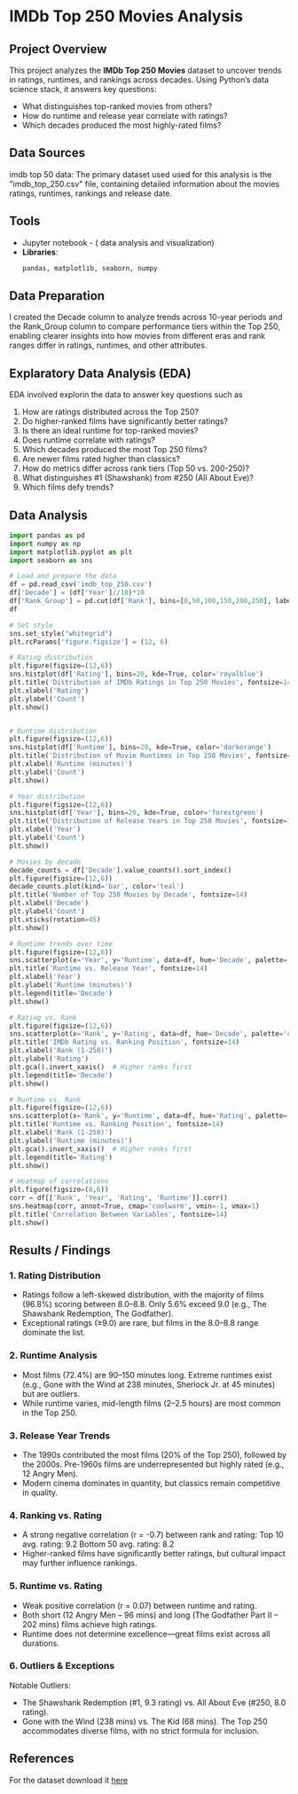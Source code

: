 # IMDb Top 250 Movies Analysis
 

## Project Overview

This project analyzes the **IMDb Top 250 Movies** dataset to uncover trends in ratings, runtimes, and rankings across decades. Using Python’s data science stack, it answers key questions:
- What distinguishes top-ranked movies from others?
- How do runtime and release year correlate with ratings?
- Which decades produced the most highly-rated films?

## Data Sources

imdb top 50 data: The primary dataset used  used for this analysis is the "imdb_top_250.csv" file, containing detailed information about the movies ratings, runtimes, rankings and release date.

## Tools
- Jupyter notebook - ( data analysis and visualization)
- **Libraries**: 
  ```python
  pandas, matplotlib, seaborn, numpy
  ```

## Data Preparation
I created the Decade column to analyze trends across 10-year periods and the Rank_Group column to compare performance tiers within the Top 250, enabling clearer insights into how movies from different eras and rank ranges differ in ratings, runtimes, and other attributes.

## Explaratory Data Analysis (EDA)
EDA involved explorin the data to answer key questions such as

1. How are ratings distributed across the Top 250?
2. Do higher-ranked films have significantly better ratings?
3. Is there an ideal runtime for top-ranked movies?
4. Does runtime correlate with ratings?
5. Which decades produced the most Top 250 films?
6. Are newer films rated higher than classics?
7. How do metrics differ across rank tiers (Top 50 vs. 200-250)?
8. What distinguishes #1 (Shawshank) from #250 (All About Eve)?
9. Which films defy trends?

## Data Analysis
``` python
import pandas as pd
import numpy as np
import matplotlib.pyplot as plt
import seaborn as sns

# Load and prepare the data
df = pd.read_csv('imdb_top_250.csv')
df['Decade'] = (df['Year']//10)*10
df['Rank_Group'] = pd.cut(df['Rank'], bins=[0,50,100,150,200,250], labels=['1-50','51-100','101-150','151-200','201-250'])
df

# Set style
sns.set_style("whitegrid")
plt.rcParams['figure.figsize'] = (12, 6)

# Rating distribution
plt.figure(figsize=(12,6))
sns.histplot(df['Rating'], bins=20, kde=True, color='royalblue')
plt.title('Distribution of IMDb Ratings in Top 250 Movies', fontsize=14)
plt.xlabel('Rating')
plt.ylabel('Count')
plt.show()


# Runtime distribution
plt.figure(figsize=(12,6))
sns.histplot(df['Runtime'], bins=20, kde=True, color='darkorange')
plt.title('Distribution of Movie Runtimes in Top 250 Movies', fontsize=14)
plt.xlabel('Runtime (minutes)')
plt.ylabel('Count')
plt.show()

# Year distribution
plt.figure(figsize=(12,6))
sns.histplot(df['Year'], bins=20, kde=True, color='forestgreen')
plt.title('Distribution of Release Years in Top 250 Movies', fontsize=14)
plt.xlabel('Year')
plt.ylabel('Count')
plt.show()

# Movies by decade
decade_counts = df['Decade'].value_counts().sort_index()
plt.figure(figsize=(12,6))
decade_counts.plot(kind='bar', color='teal')
plt.title('Number of Top 250 Movies by Decade', fontsize=14)
plt.xlabel('Decade')
plt.ylabel('Count')
plt.xticks(rotation=45)
plt.show()

# Runtime trends over time
plt.figure(figsize=(12,6))
sns.scatterplot(x='Year', y='Runtime', data=df, hue='Decade', palette='viridis', s=100)
plt.title('Runtime vs. Release Year', fontsize=14)
plt.xlabel('Year')
plt.ylabel('Runtime (minutes)')
plt.legend(title='Decade')
plt.show()

# Rating vs. Rank
plt.figure(figsize=(12,6))
sns.scatterplot(x='Rank', y='Rating', data=df, hue='Decade', palette='coolwarm', s=100)
plt.title('IMDb Rating vs. Ranking Position', fontsize=14)
plt.xlabel('Rank (1-250)')
plt.ylabel('Rating')
plt.gca().invert_xaxis()  # Higher ranks first
plt.legend(title='Decade')
plt.show()

# Runtime vs. Rank
plt.figure(figsize=(12,6))
sns.scatterplot(x='Rank', y='Runtime', data=df, hue='Rating', palette='viridis', s=100)
plt.title('Runtime vs. Ranking Position', fontsize=14)
plt.xlabel('Rank (1-250)')
plt.ylabel('Runtime (minutes)')
plt.gca().invert_xaxis()  # Higher ranks first
plt.legend(title='Rating')
plt.show()

# Heatmap of correlations
plt.figure(figsize=(8,6))
corr = df[['Rank', 'Year', 'Rating', 'Runtime']].corr()
sns.heatmap(corr, annot=True, cmap='coolwarm', vmin=-1, vmax=1)
plt.title('Correlation Between Variables', fontsize=14)
plt.show()
```
## Results / Findings

### 1. Rating Distribution
- Ratings follow a left-skewed distribution, with the majority of films (96.8%) scoring between 8.0–8.8. Only 5.6% exceed 9.0 (e.g., The Shawshank Redemption, The Godfather).
- Exceptional ratings (≥9.0) are rare, but films in the 8.0–8.8 range dominate the list.

### 2. Runtime Analysis
- Most films (72.4%) are 90–150 minutes long. Extreme runtimes exist (e.g., Gone with the Wind at 238 minutes, Sherlock Jr. at 45 minutes) but are outliers.
- While runtime varies, mid-length films (2–2.5 hours) are most common in the Top 250.

### 3. Release Year Trends
- The 1990s contributed the most films (20% of the Top 250), followed by the 2000s. Pre-1960s films are underrepresented but highly rated (e.g., 12 Angry Men).
- Modern cinema dominates in quantity, but classics remain competitive in quality.

### 4. Ranking vs. Rating
- A strong negative correlation (r = -0.7) between rank and rating:
  Top 10 avg. rating: 9.2
  Bottom 50 avg. rating: 8.2
- Higher-ranked films have significantly better ratings, but cultural impact may further influence rankings.

### 5. Runtime vs. Rating
- Weak positive correlation (r = 0.07) between runtime and rating.
- Both short (12 Angry Men – 96 mins) and long (The Godfather Part II – 202 mins) films achieve high ratings.
- Runtime does not determine excellence—great films exist across all durations.

### 6. Outliers & Exceptions
Notable Outliers:
- The Shawshank Redemption (#1, 9.3 rating) vs. All About Eve (#250, 8.0 rating).
- Gone with the Wind (238 mins) vs. The Kid (68 mins).
The Top 250 accommodates diverse films, with no strict formula for inclusion.

## References

For the dataset download it [here](https://www.kaggle.com/code/a3amat02/top-250-imdb-movies-and-recommendation-system#Runtime-and-Rating-distribution)
